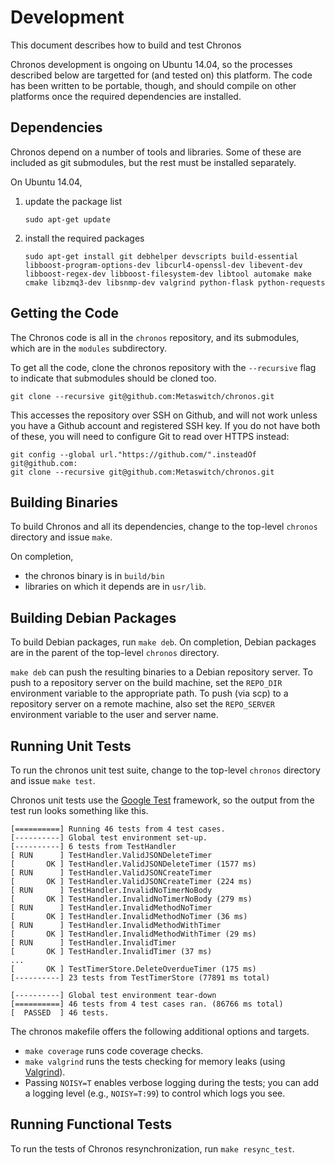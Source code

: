 # Development

This document describes how to build and test Chronos

Chronos development is ongoing on Ubuntu 14.04, so the processes described
below are targetted for (and tested on) this platform.  The code has been
written to be portable, though, and should compile on other platforms once the
required dependencies are installed.

## Dependencies

Chronos depend on a number of tools and libraries.  Some of these are
included as git submodules, but the rest must be installed separately.

On Ubuntu 14.04,

1.  update the package list

        sudo apt-get update

2.  install the required packages

        sudo apt-get install git debhelper devscripts build-essential libboost-program-options-dev libcurl4-openssl-dev libevent-dev libboost-regex-dev libboost-filesystem-dev libtool automake make cmake libzmq3-dev libsnmp-dev valgrind python-flask python-requests

## Getting the Code

The Chronos code is all in the `chronos` repository, and its submodules, which
are in the `modules` subdirectory.

To get all the code, clone the chronos repository with the `--recursive` flag to
indicate that submodules should be cloned too.

    git clone --recursive git@github.com:Metaswitch/chronos.git

This accesses the repository over SSH on Github, and will not work unless you have a Github account and registered SSH key. If you do not have both of these, you will need to configure Git to read over HTTPS instead:

    git config --global url."https://github.com/".insteadOf git@github.com:
    git clone --recursive git@github.com:Metaswitch/chronos.git

## Building Binaries

To build Chronos and all its dependencies, change to the top-level `chronos`
directory and issue `make`.  

On completion,

* the chronos binary is in `build/bin`
* libraries on which it depends are in `usr/lib`.

## Building Debian Packages

To build Debian packages, run `make deb`.  On completion, Debian packages
are in the parent of the top-level `chronos` directory.

`make deb` can push the resulting binaries to a Debian
repository server.  To push to a repository server on the build machine, set
the `REPO_DIR` environment variable to the appropriate path.  To push (via
scp) to a repository server on a remote machine, also set the `REPO_SERVER`
environment variable to the user and server name.

## Running Unit Tests

To run the chronos unit test suite, change to the top-level `chronos` directory and issue `make test`.

Chronos unit tests use the [Google Test](https://code.google.com/p/googletest/)
framework, so the output from the test run looks something like this.

    [==========] Running 46 tests from 4 test cases.
    [----------] Global test environment set-up.
    [----------] 6 tests from TestHandler
    [ RUN      ] TestHandler.ValidJSONDeleteTimer
    [       OK ] TestHandler.ValidJSONDeleteTimer (1577 ms)
    [ RUN      ] TestHandler.ValidJSONCreateTimer
    [       OK ] TestHandler.ValidJSONCreateTimer (224 ms)
    [ RUN      ] TestHandler.InvalidNoTimerNoBody
    [       OK ] TestHandler.InvalidNoTimerNoBody (279 ms)
    [ RUN      ] TestHandler.InvalidMethodNoTimer
    [       OK ] TestHandler.InvalidMethodNoTimer (36 ms)
    [ RUN      ] TestHandler.InvalidMethodWithTimer
    [       OK ] TestHandler.InvalidMethodWithTimer (29 ms)
    [ RUN      ] TestHandler.InvalidTimer
    [       OK ] TestHandler.InvalidTimer (37 ms)
    ...
    [       OK ] TestTimerStore.DeleteOverdueTimer (175 ms)
    [----------] 23 tests from TestTimerStore (77891 ms total)

    [----------] Global test environment tear-down
    [==========] 46 tests from 4 test cases ran. (86766 ms total)
    [  PASSED  ] 46 tests.

The chronos makefile offers the following additional options and targets.

*   `make coverage` runs code coverage checks.
*   `make valgrind` runs the tests checking for memory leaks (using [Valgrind](http://valgrind.org/)).
*   Passing `NOISY=T` enables verbose logging during the tests; you can add
    a logging level (e.g., `NOISY=T:99`) to control which logs you see.

## Running Functional Tests

To run the tests of Chronos resynchronization, run `make resync_test`.

